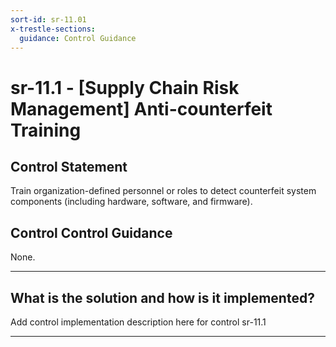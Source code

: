 ```yaml
---
sort-id: sr-11.01
x-trestle-sections:
  guidance: Control Guidance
---
```


# sr-11.1 - \[Supply Chain Risk Management\] Anti-counterfeit Training

## Control Statement

Train organization-defined personnel or roles to detect counterfeit system components (including hardware, software, and firmware).

## Control Control Guidance

None.

______________________________________________________________________

## What is the solution and how is it implemented?

Add control implementation description here for control sr-11.1

______________________________________________________________________
